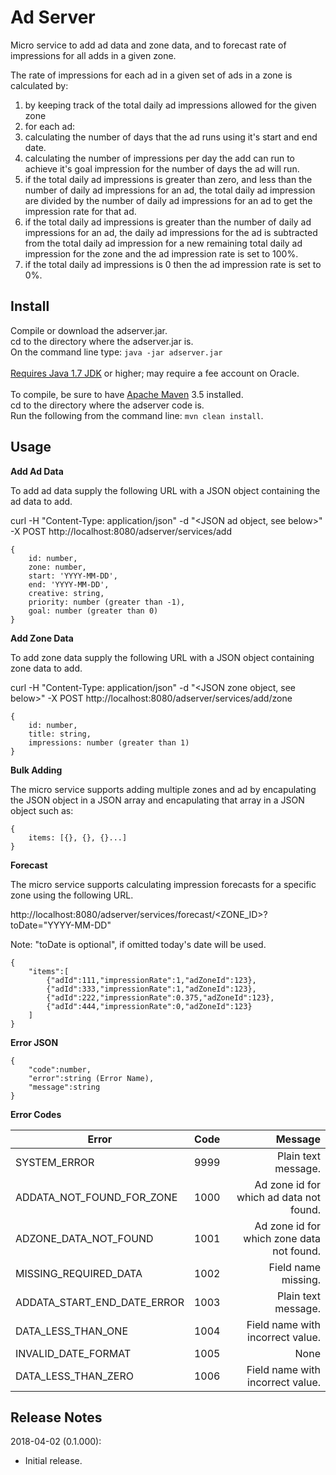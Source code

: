 # Ad Server

Micro service to add ad data and zone data, and to forecast rate of impressions for all adds in a given zone. 

The rate of impressions for each ad in a given set of ads in a zone is calculated by:

1. by keeping track of the total daily ad impressions allowed for the given zone
2. for each ad:
3. calculating the number of days that the ad runs using it's start and end date.
4. calculating the number of impressions per day the add can run to achieve it's goal impression for the number of days the ad will run.
5. if the total daily ad impressions is greater than zero, and less than the number of daily ad impressions for an ad, the total daily ad impression are divided by the number of daily ad impressions for an ad to get the impression rate for that ad.
6. if the total daily ad impressions is greater than the number of daily ad impressions for an ad, the daily ad impressions for the ad is subtracted from the total daily ad impression for a new remaining total daily ad impression for the zone and the ad impression rate is set to 100%.
7. if the total daily ad impressions is 0 then the ad impression rate is set to 0%.

## Install

Compile or download the adserver.jar.<br/>
cd to the directory where the adserver.jar is.<br/>
On the command line type: `java -jar adserver.jar`<br/>
<br/>
[Requires Java 1.7 JDK](http://www.oracle.com/technetwork/java/javase/downloads/java-archive-downloads-javase7-521261.html) or higher; may require a fee account on Oracle.<br/>
<br/>
To compile, be sure to have [Apache Maven](https://maven.apache.org/download.cgi) 3.5 installed.<br/>
cd to the directory where the adserver code is.<br/>
Run the following from the command line: `mvn clean install`.<br/>

## Usage

**Add Ad Data**

To add ad data supply the following URL with a JSON object containing the ad data to add. 

curl -H "Content-Type: application/json" -d "<JSON ad object, see below>" -X POST http://localhost:8080/adserver/services/add

```
{ 
	id: number, 
	zone: number, 
	start: 'YYYY-MM-DD', 
	end: 'YYYY-MM-DD', 
	creative: string,
	priority: number (greater than -1), 
	goal: number (greater than 0) 
}
```

**Add Zone Data**

To add zone data supply the following URL with a JSON object containing zone data to add.

curl -H "Content-Type: application/json" -d "<JSON zone object, see below>" -X POST http://localhost:8080/adserver/services/add/zone

```
{ 
	id: number, 
	title: string, 
	impressions: number (greater than 1) 
}
```

**Bulk Adding**

The micro service supports adding multiple zones and ad by encapulating the JSON object in a JSON array and encapulating that array in a JSON object such as:

```
{ 
	items: [{}, {}, {}...]
}
```

**Forecast** 

The micro service supports calculating impression forecasts for a specific zone using the following URL.

http://localhost:8080/adserver/services/forecast/<ZONE_ID>?toDate="YYYY-MM-DD"

Note: "toDate is optional", if omitted today's date will be used.

```
{
	"items":[
		{"adId":111,"impressionRate":1,"adZoneId":123},
		{"adId":333,"impressionRate":1,"adZoneId":123},
		{"adId":222,"impressionRate":0.375,"adZoneId":123},
		{"adId":444,"impressionRate":0,"adZoneId":123}
	]
}
```

**Error JSON**

```
{
	"code":number,
	"error":string (Error Name),
	"message":string
}
```

**Error Codes**

| Error         | Code          | Message                                              |
| ------------- |:-------------:| ----------------------------------------------------:|
| SYSTEM_ERROR                  | 9999   | Plain text message.                         |
| ADDATA_NOT_FOUND_FOR_ZONE     | 1000   | Ad zone id for which ad data not found.     |
| ADZONE_DATA_NOT_FOUND         | 1001   | Ad zone id for which zone data not found.   |
| MISSING_REQUIRED_DATA         | 1002   | Field name missing.                         |
| ADDATA_START_END_DATE_ERROR   | 1003   | Plain text message.                         |
| DATA_LESS_THAN_ONE            | 1004   | Field name with incorrect value.            |
| INVALID_DATE_FORMAT           | 1005   | None                                        |
| DATA_LESS_THAN_ZERO           | 1006   | Field name with incorrect value.            |


## Release Notes

2018-04-02 (0.1.000):

* Initial release.

